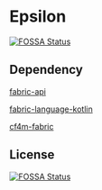 # Epsilon
[![FOSSA Status](https://app.fossa.com/api/projects/git%2Bgithub.com%2FEnaium%2FEpsilon.svg?type=shield)](https://app.fossa.com/projects/git%2Bgithub.com%2FEnaium%2FEpsilon?ref=badge_shield)

## Dependency
[fabric-api](https://www.curseforge.com/minecraft/mc-mods/fabric-api)

[fabric-language-kotlin](https://www.curseforge.com/minecraft/mc-mods/fabric-language-kotlin)

[cf4m-fabric](https://github.com/cf4m/cf4m-fabric/releases)

## License
[![FOSSA Status](https://app.fossa.com/api/projects/git%2Bgithub.com%2FEnaium%2FEpsilon.svg?type=large)](https://app.fossa.com/projects/git%2Bgithub.com%2FEnaium%2FEpsilon?ref=badge_large)